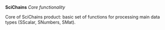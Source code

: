 **SciChains**
*Core functionality*

Core of SciChains product: basic set of functions for processing 
main data types (SScalar, SNumbers, SMat).